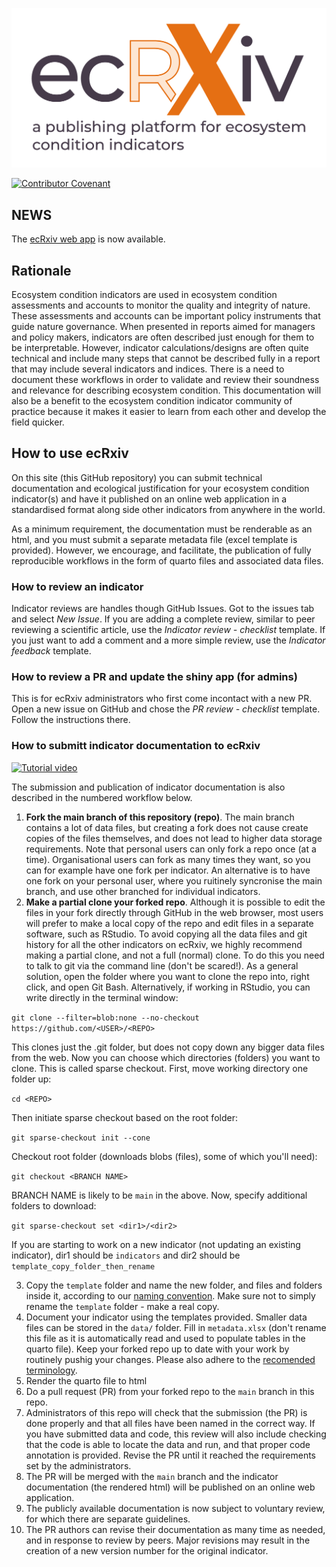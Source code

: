 ![alt text](https://github.com/NINAnor/ecRxiv/blob/main/docs/_ecrxiv_logo_hovedlogo_tekst_under.png?raw=true)

[![Contributor Covenant](https://img.shields.io/badge/Contributor%20Covenant-2.1-4baaaa.svg)](docs/code_of_conduct.md)

## NEWS

The [ecRxiv web app](https://view.nina.no/ecRxiv/) is now available.


## Rationale

Ecosystem condition indicators are used in ecosystem condition assessments and accounts to monitor the quality and integrity of nature. These assessments and accounts can be important policy instruments that guide nature governance. When presented in reports aimed for managers and policy makers, indicators are often described just enough for them to be interpretable. However, indicator calculations/designs are often quite technical and include many steps that cannot be described fully in a report that may include several indicators and indices. There is a need to document these workflows in order to validate and review their soundness and relevance for describing ecosystem condition. This documentation will also be a benefit to the ecosystem condition indicator community of practice because it makes it easier to learn from each other and develop the field quicker.

## How to use ecRxiv

On this site (this GitHub repository) you can submit technical documentation and ecological justification for your ecosystem condition indicator(s) and have it published on an online web application in a standardised format along side other indicators from anywhere in the world.

As a minimum requirement, the documentation must be renderable as an html, and you must submit a separate metadata file (excel template is provided). However, we encourage, and facilitate, the publication of fully reproducible workflows in the form of quarto files and associated data files.

### How to review an indicator
Indicator reviews are handles though GitHub Issues. Got to the issues tab and select *New Issue*. 
If you are adding a complete review, similar to peer reviewing a scientific article, use the *Indicator review - checklist* template.
If you just want to add a comment and a more simple review, use the *Indicator feedback* template.

### How to review a PR and update the shiny app (for admins)
This is for ecRxiv administrators who first come incontact with a new PR. 
Open a new issue on GitHub and chose the *PR review - checklist* template. Follow the instructions there.

### How to submitt indicator documentation to ecRxiv

[![Tutorial video](https://img.youtube.com/vi/wLYnORKZ1ZQ/0.jpg)](https://www.youtube.com/watch?v=wLYnORKZ1ZQ)

The submission and publication of indicator documentation is also described in the numbered workflow below.

1.  **Fork the main branch of this repository (repo)**. The main branch contains a lot of data files, but creating a fork does not cause create copies of the files themselves, and does not lead to higher data storage requirements. Note that personal users can only fork a repo once (at a time). Organisational users can fork as many times they want, so you can for example have one fork per indicator. An alternative is to have one fork on your personal user, where you ruitinely syncronise the main branch, and use other branched for individual indicators.  
2.  **Make a partial clone your forked repo**. Although it is possible to edit the files in your fork directly through GitHub in the web browser, most users will prefer to make a local copy of the repo and edit files in a separate software, such as RStudio. To avoid copying all the data files and git history for all the other indicators on ecRxiv, we highly recommend making a partial clone, and not a full (normal) clone. To do this you need to talk to git via the command line (don't be scared!). As a general solution, open the folder where you want to clone the repo into, right click, and open Git Bash. Alternatively, if working in RStudio, you can write directly in the terminal window:
  
  `git clone --filter=blob:none --no-checkout https://github.com/<USER>/<REPO>`

This clones just the .git folder, but does not copy down any bigger data files from the web. Now you can choose which directories (folders) you want to clone. This is called sparse checkout. First, move working directory one folder up:

`cd <REPO>`

Then initiate sparse checkout based on the root folder:

`git sparse-checkout init --cone`

Checkout root folder (downloads blobs (files), some of which you'll need):

`git checkout <BRANCH NAME>`

BRANCH NAME is likely to be `main` in the above. Now, specify additional folders to download:

`git sparse-checkout set <dir1>/<dir2>`

If you are starting to work on a new indicator (not updating an existing indicator), dir1 should be `indicators` and dir2 should be `template_copy_folder_then_rename`


3.  Copy the `template` folder and name the new folder, and files and folders inside it, according to our [naming convention](https://github.com/NINAnor/ecRxiv/wiki#naming-convention). Make sure not to simply rename the `template` folder - make a real copy.
4.  Document your indicator using the templates provided. Smaller data files can be stored in the `data/` folder. Fill in `metadata.xlsx` (don't rename this file as it is automatically read and used to populate tables in the quarto file). Keep your forked repo up to date with your work by routinely pushig your changes. Please also adhere to the [recomended terminology](https://github.com/NINAnor/ecRxiv/wiki#recomended-terminology).
5.  Render the quarto file to html
6.  Do a pull request (PR) from your forked repo to the `main` branch in this repo.
7.  Administrators of this repo will check that the submission (the PR) is done properly and that all files have been named in the correct way. If you have submitted data and code, this review will also include checking that the code is able to locate the data and run, and that proper code annotation is provided. Revise the PR until it reached the requirements set by the administrators.
8.  The PR will be merged with the `main` branch and the indicator documentation (the rendered html) will be published on an online web application.
9.  The publicly available documentation is now subject to voluntary review, for which there are separate guidelines.
10.  The PR authors can revise their documentation as many time as needed, and in response to review by peers. Major revisions may result in the creation of a new version number for the original indicator.



